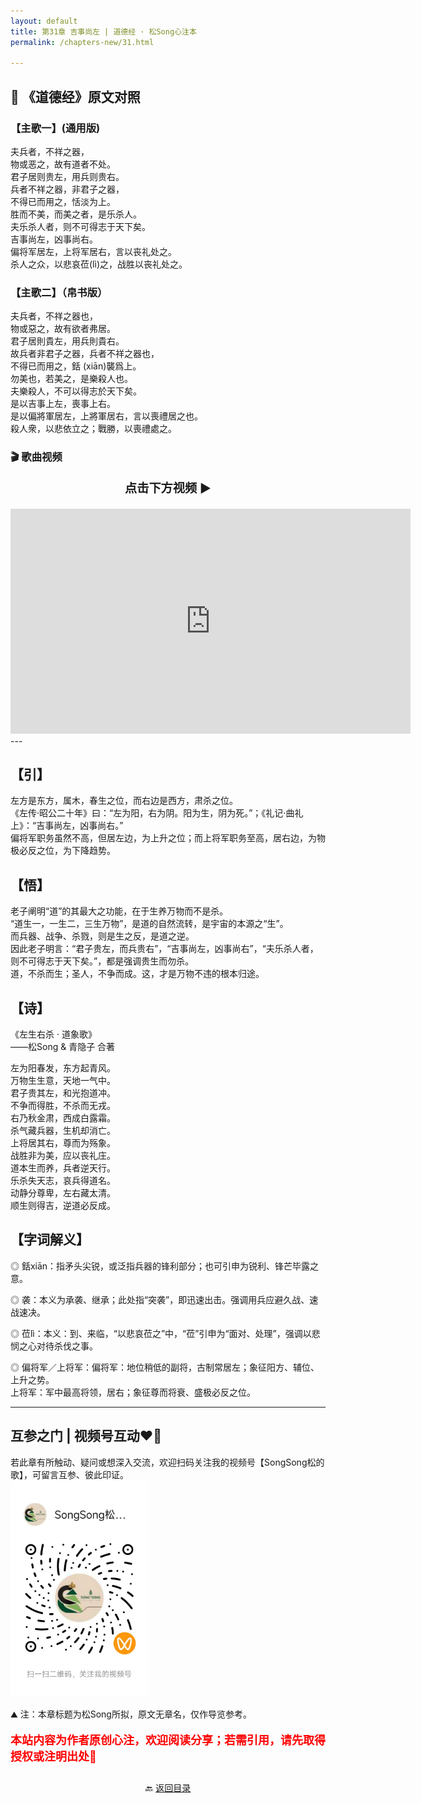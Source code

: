 ```yaml
---
layout: default
title: 第31章 吉事尚左 | 道德经 · 松Song心注本
permalink: /chapters-new/31.html

---
```


## 📜 《道德经》原文对照
### 【主歌一】(通用版) 
夫兵者，不祥之器，<br>
物或恶之，故有道者不处。<br>
君子居则贵左，用兵则贵右。<br>
兵者不祥之器，非君子之器，<br>
不得已而用之，恬淡为上。<br>
胜而不美，而美之者，是乐杀人。<br>
夫乐杀人者，则不可得志于天下矣。<br>
吉事尚左，凶事尚右。<br>
偏将军居左，上将军居右，言以丧礼处之。<br>
杀人之众，以悲哀莅(lì)之，战胜以丧礼处之。<br>

### 【主歌二】（帛书版）
夫兵者，不祥之器也，<br>
物或惡之，故有欲者弗居。<br>
君子居則貴左，用兵則貴右。<br>
故兵者非君子之器，兵者不祥之器也，<br>
不得已而用之，銛 (xiān)襲爲上。<br>
勿美也，若美之，是樂殺人也。<br>
夫樂殺人，不可以得志於天下矣。<br>
是以吉事上左，喪事上右。<br>
是以偏將軍居左，上將軍居右，言以喪禮居之也。<br>
殺人衆，以悲依立之；戰勝，以喪禮處之。<br>

### 🎬 歌曲视频
<p style="text-align:center; font-size:1.2rem; font-weight:bold;">
  点击下方视频 ▶️
</p>

<iframe
  src="https://streamable.com/e/4ffpcl"
  width="640"
  height="360"
  frameborder="0"
  allowfullscreen
  loading="lazy">
</iframe>
---

## 【引】
左方是东方，属木，春生之位，而右边是西方，肃杀之位。<br>
《左传·昭公二十年》曰：“左为阳，右为阴。阳为生，阴为死。”；《礼记·曲礼上》：“吉事尚左，凶事尚右。”<br>
偏将军职务虽然不高，但居左边，为上升之位；而上将军职务至高，居右边，为物极必反之位，为下降趋势。<br>

## 【悟】
老子阐明“道”的其最大之功能，在于生养万物而不是杀。<br>
“道生一，一生二，三生万物”，是道的自然流转，是宇宙的本源之“生”。 <br>
而兵器、战争、杀戮，则是生之反，是道之逆。<br>
因此老子明言：“君子贵左，而兵贵右”，“吉事尚左，凶事尚右”，“夫乐杀人者，则不可得志于天下矣。”，都是强调贵生而勿杀。<br>
道，不杀而生；圣人，不争而成。这，才是万物不违的根本归途。<br>

## 【诗】
《左生右杀 · 道象歌》<br>
       ——松Song & 青隐子 合著<br>
       
左为阳春发，东方起青风。<br>
万物生生意，天地一气中。<br>
君子贵其左，和光抱道冲。<br>
不争而得胜，不杀而无戎。<br>
右乃秋金肃，西成白露霜。<br>
杀气藏兵器，生机却消亡。<br>
上将居其右，尊而为殇象。<br>
战胜非为美，应以丧礼庄。<br>
道本生而养，兵者逆天行。<br>
乐杀失天志，哀兵得道名。<br>
动静分尊卑，左右藏太清。<br>
顺生则得吉，逆道必反成。<br>

## 【字词解义】

◎ 銛xiān：指矛头尖锐，或泛指兵器的锋利部分；也可引申为锐利、锋芒毕露之意。<br>

◎ 袭：本义为承袭、继承；此处指“突袭”，即迅速出击。强调用兵应避久战、速战速决。<br>

◎ 莅lì：本义：到、来临，“以悲哀莅之”中，“莅”引申为“面对、处理”，强调以悲悯之心对待杀伐之事。<br>

◎ 偏将军／上将军：偏将军：地位稍低的副将，古制常居左；象征阳方、辅位、上升之势。<br>
   上将军：军中最高将领，居右；象征尊而将衰、盛极必反之位。<br>

---
##  互参之门 | 视频号互动❤️🤝

若此章有所触动、疑问或想深入交流，欢迎扫码关注我的视频号【SongSong松的歌】，可留言互参、彼此印证。<br>
<img src="../img/qrcode_songsong.jpg" alt="扫码进入视频号" width="220">

⛰️ 注：本章标题为松Song所拟，原文无章名，仅作导览参考。<br>
<p style="color:red; font-size:18px; font-weight:bold;">
本站内容为作者原创心注，欢迎阅读分享；若需引用，请先取得授权或注明出处🙏
</p>

<p style="text-align:center; margin-top:2em;">
  🔙 <a href="{{ '/' | relative_url }}#catalog">返回目录</a>
</p>

